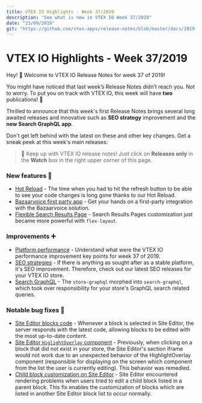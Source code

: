 ```yaml
---
title: VTEX IO Highlights - Week 37/2019
description: "See what is new in VTEX IO Week 37/2019"
date: "23/09/2019"
git: "https://github.com/vtex-apps/release-notes/blob/master/docs/2019-week-37/README.md"
---
```


# VTEX IO Highlights - Week 37/2019

Hey! 👋 Welcome to VTEX IO Release Notes for week 37 of 2019!

You might have noticed that last week’s Release Notes didn’t reach you. Not to worry. To put you on track with VTEX IO, this week will have **two** publications! 🎉

Thrilled to announce that this week's first Release Notes brings several long awaited releases and innovative such as **SEO strategy** improvement and the **new Search GraphQL app**.

Don't get left behind with the latest on these and other key changes. Get a sneak peek at this week's main releases:

> :bell: Keep up with VTEX IO release notes! Just click on **Releases only** in the **Watch** box in the right upper corner of this page.

### New features :rocket:

- [Hot Reload](https://github.com/vtex-apps/release-notes/blob/master/docs/2019-week-37/hot-reload.md) - The time when you had to hit the refresh button to be able to see your code changes is long gone thanks to our Hot Reload.
- [Bazaarvoice first party app](https://github.com/vtex-apps/release-notes/blob/master/docs/2019-week-37/bazaarvoice-first-party-app.md) - Get your hands on a first-party integration with the Bazaarvoice solution.
- [Flexible Search Results Page](https://github.com/vtex-apps/release-notes/blob/master/docs/2019-week-37/flexible-search-results-page.md) - Search Results Pages customization just became more powerful with `flex-layout`.

### Improvements :heavy_plus_sign:

- [Platform performance](https://github.com/vtex-apps/release-notes/blob/master/docs/2019-week-37/platform-performance.md) - Understand what were the VTEX IO performance improvement key points for week 37 of 2019.
- [SEO strategies](https://github.com/vtex-apps/release-notes/blob/master/docs/2019-week-37/seo-strategies.md) - If there is anything as sought after as a stable platform, it's SEO improvement. Therefore, check out our latest SEO releases for your VTEX IO store.
- [Search GraphQL](https://github.com/vtex-apps/release-notes/blob/master/docs/2019-week-37/search-graphql.md) - The `store-graphql` morphed into `search-graphql`, which took over responsibility for your store's GraphQL search related queries.

### Notable bug fixes :bug:

- [Site Editor blocks code](https://github.com/vtex-apps/admin-pages/pull/275) - Whenever a block is selected in Site Editor, the server responds with the latest code, allowing blocks to be edited with the most up-to-date content.
- [Site Editor `HiglightOverlay` component](https://github.com/vtex-apps/admin-pages/pull/278) - Previously, when clicking on a block that did not exist in your store, the Site Editor's section iframe would not work due to an unexpected behavior of the HighlightOverlay component (responsible for displaying on the screen which component from the list the user is currently editing). This behavior was remedied.
- [Child block customization on Site Editor](https://github.com/vtex-apps/admin-pages/pull/269) - Site Editor encountered rendering problems when users tried to edit a child block listed in a parent block. This fix enables the customization of blocks which are listed in another Site Editor block list to occur normally.
